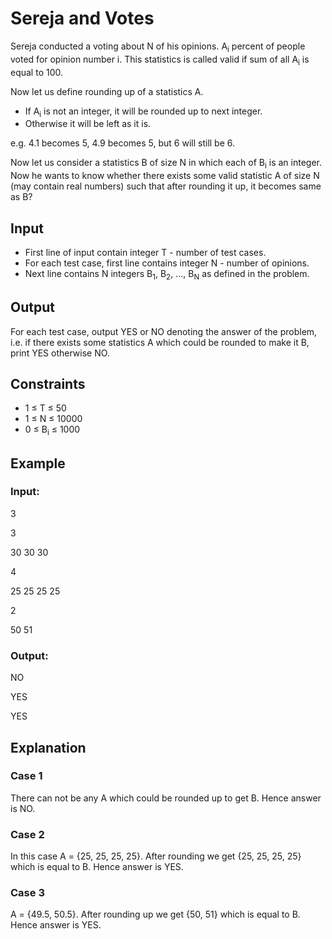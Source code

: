 # Sereja and Votes

Sereja conducted a voting about N of his opinions. A<sub>i</sub> percent of people voted for opinion number i. 
This statistics is called valid if sum of all A<sub>i</sub> is equal to 100.

Now let us define rounding up of a statistics A.

- If A<sub>i</sub> is not an integer, it will be rounded up to next integer.
- Otherwise it will be left as it is.

e.g. 4.1 becomes 5, 4.9 becomes 5, but 6 will still be 6.

Now let us consider a statistics B of size N in which each of B<sub>i</sub> is an integer. 
Now he wants to know whether there exists some valid statistic A of size N (may contain real numbers) such that after rounding it up, it becomes same as B?

## Input

- First line of input contain integer T - number of test cases.
- For each test case, first line contains integer N - number of opinions.
- Next line contains N integers B<sub>1</sub>, B<sub>2</sub>, ..., B<sub>N</sub> as defined in the problem.

## Output

For each test case, output YES or NO denoting the answer of the problem, i.e. if there exists 
some statistics A which could be rounded to make it B, print YES otherwise NO.

## Constraints

- 1 ≤ T ≤ 50
- 1 ≤ N ≤ 10000
- 0 ≤ B<sub>i</sub> ≤ 1000

## Example

### Input:

3

3

30 30 30

4

25 25 25 25

2

50 51

### Output:

NO

YES

YES

## Explanation

### Case 1

There can not be any A which could be rounded up to get B. Hence answer is NO.

### Case 2

In this case A = {25, 25, 25, 25}. After rounding we get {25, 25, 25, 25} which is equal to B. Hence answer is YES.

### Case 3

A = {49.5, 50.5}. After rounding up we get {50, 51} which is equal to B. Hence answer is YES.
